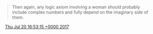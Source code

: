 > Then again, any logic axiom involving a woman should probably include complex numbers and fully depend on the imaginary side of them\.

<img src="../../media/tweet.ico" width="12" /> [Thu Jul 20 16:53:15 +0000 2017](https://twitter.com/DromerDenker/status/888079367980691456)